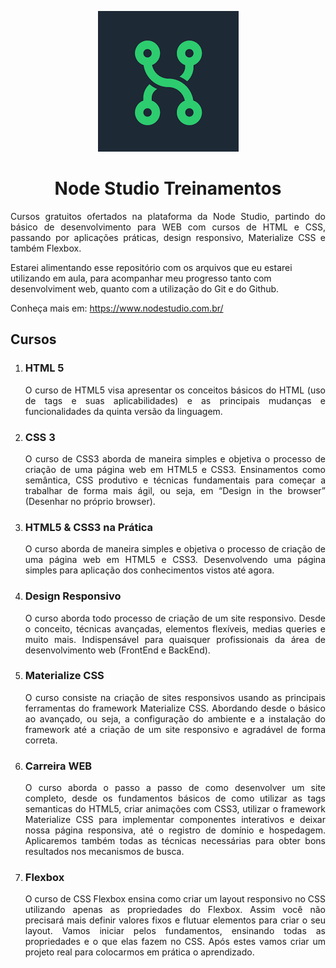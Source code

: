 <p align="center"><img src="00-assets/logonode.png"></p>
<h1 align="center">Node Studio Treinamentos</h1>
<p align="justify">
  Cursos gratuitos ofertados na plataforma da Node Studio, partindo do básico de desenvolvimento para WEB com cursos de HTML e CSS,
passando por aplicações práticas, design responsivo, Materialize CSS e também Flexbox.

Estarei alimentando esse repositório com os arquivos que eu estarei utilizando em aula, para acompanhar meu progresso tanto com desenvolviment web, quanto com a utilização do Git e do Github.

Conheça mais em: https://www.nodestudio.com.br/
</p>

<h2>Cursos</h2>

<ol> 
  <li>
  <h3>HTML 5</h3>
  <p align="justify">O curso de HTML5 visa apresentar os conceitos básicos do HTML (uso de tags e suas aplicabilidades) e as principais mudanças e funcionalidades da quinta versão da linguagem. 
  </p>
  </li>  
  <li>
  <h3>CSS 3</h3>
  <p align="justify">O curso de CSS3 aborda de maneira simples e objetiva o processo de criação de uma página web em HTML5 e CSS3. Ensinamentos como semântica, CSS produtivo e técnicas fundamentais para começar a trabalhar de forma mais ágil, ou seja, em “Design in the browser” (Desenhar no próprio browser).
  </p>
  </li>  
  <li>
  <h3>HTML5 & CSS3 na Prática</h3>
  <p align="justify">O curso aborda de maneira simples e objetiva o processo de criação de uma página web em HTML5 e CSS3. Desenvolvendo uma página simples para aplicação dos conhecimentos vistos até agora.
  </p>
  </li> 
  <li>
  <h3>Design Responsivo</h3>
  <p align="justify">O curso aborda todo processo de criação de um site responsivo. Desde o conceito, técnicas avançadas, elementos flexíveis, medias queries e muito mais. Indispensável para quaisquer profissionais da área de desenvolvimento web (FrontEnd e BackEnd).
  </p>
  </li> 
  <li>
  <h3>Materialize CSS</h3>
  <p align="justify">O curso consiste na criação de sites responsivos usando as principais ferramentas do framework Materialize CSS. Abordando desde o básico ao avançado, ou seja, a configuração do ambiente e a instalação do framework até a criação de um site responsivo e agradável de forma correta.
  </p>
  </li> 
  <li>
  <h3>Carreira WEB</h3>
  <p align="justify">O curso aborda o passo a passo de como desenvolver um site completo, desde os fundamentos básicos de como utilizar as tags semanticas do HTML5, criar animações com CSS3, utilizar o framework Materialize CSS para implementar componentes interativos e deixar nossa página responsiva, até o registro de domínio e hospedagem. Aplicaremos também todas as técnicas necessárias para obter bons resultados nos mecanismos de busca.
  </p>
  </li> 
  <li>
  <h3>Flexbox</h3>
  <p align="justify">O curso de CSS Flexbox ensina como criar um layout responsivo no CSS utilizando apenas as propriedades do Flexbox. Assim você não precisará mais definir valores fixos e flutuar elementos para criar o seu layout. Vamos iniciar pelos fundamentos, ensinando todas as propriedades e o que elas fazem no CSS. Após estes vamos criar um projeto real para colocarmos em prática o aprendizado.
  </p>
  </li> 

</ol>

